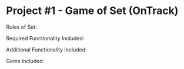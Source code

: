 # Project #1 - Game of Set (OnTrack)

Rules of Set:

Required Functionality Included:

Additional Functionality Included:

Gems Included: